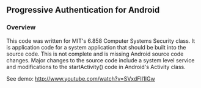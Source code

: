 ## Progressive Authentication for Android

### Overview
This code was written for MIT's 6.858 Computer Systems Security class.  It is application code for a system application that should be built into the source code.  This is not complete and is missing Android source code changes.  Major changes to the source code include a system level service and modifications to the startActivity() code in Android's Activity class.

See demo: http://www.youtube.com/watch?v=SVxdFII1IGw
